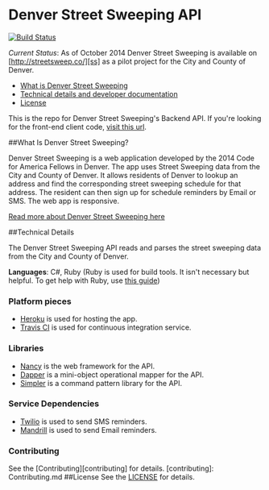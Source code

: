 Denver Street Sweeping API
=====================

[![Build Status][build_png]][travis]

[build_png]: https://travis-ci.org/codeforamerica/denver-schedules-api.png?branch=master
[travis]: https://travis-ci.org/codeforamerica/denver-schedules-api

*Current Status*: As of October 2014 Denver Street Sweeping is available on [http://streetsweep.co/][ss] as a pilot project for the City and County of Denver. 

* [What is Denver Street Sweeping](#what-is-denver-street-sweeping)
* [Technical details and developer documentation](#technical-details)
* [License](#license)

This is the repo for Denver Street Sweeping's Backend API. If you're looking for the front-end client code, [visit this url][client].

[ss]: http://streetsweep.co
[client]: https://github.com/codeforamerica/denver-schedules

##What Is Denver Street Sweeping?

Denver Street Sweeping is a web application developed by the 2014 Code for America Fellows in Denver. The app uses Street Sweeping data from the City and County of Denver. It allows residents of Denver to lookup an address and find the corresponding street sweeping schedule for that address. The resident can then sign up for schedule reminders by Email or SMS. The web app is responsive.

[Read more about Denver Street Sweeping here](/docs/about.md)


##Technical Details

The Denver Street Sweeping API reads and parses the street sweeping data from the City and County of Denver.

**Languages**: C#, Ruby (Ruby is used for build tools. It isn't necessary but helpful. To get help with Ruby, use [this guide][howto])

[howto]: https://github.com/codeforamerica/howto/blob/master/Ruby.md

### Platform pieces
* [Heroku][heroku] is used for hosting the app.
* [Travis CI][travisci] is used for continuous integration service. 

[heroku]: http://heroku.com
[travisci]: https://travis-ci.org/

### Libraries
* [Nancy][nancy] is the web framework for the API.
* [Dapper][dapper] is a mini-object operational mapper for the API.
* [Simpler][simpler] is a command pattern library for the API.

[nancy]: http://nancyfx.org/
[dapper]: https://github.com/StackExchange/dapper-dot-net
[simpler]: https://github.com/gregoryjscott/Simpler

### Service Dependencies
* [Twilio][twilio] is used to send SMS reminders.
* [Mandrill][mandrill] is used to send Email reminders.

[twilio]: https://www.twilio.com/try-twilio
[mandrill]: https://mandrill.com/signup/

### Contributing ###
See the [Contributing][contributing] for details.
[contributing]: Contributing.md
##License
See the [LICENSE][] for details.

[license]: https://github.com/codeforamerica/denver-schedules-api/blob/master/LICENSE
